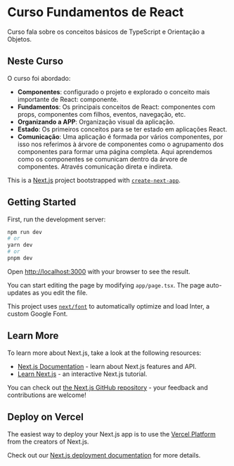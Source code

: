 # Curso Fundamentos de React

Curso fala sobre os conceitos básicos de TypeScript e Orientação a Objetos.

## Neste Curso

O curso foi abordado:

- **Componentes**: configurado o projeto e explorado o conceito mais importante de React: componente.
- **Fundamentos**: Os principais conceitos de React: componentes com props, componentes com filhos, eventos, navegação, etc.
- **Organizando a APP**: Organização visual da aplicação.
- **Estado**: Os primeiros conceitos para se ter estado em aplicações React.
- **Comunicação**: Uma aplicação é formada por vários componentes, por isso nos referimos à árvore de componentes como o agrupamento dos componentes para formar uma página completa. Aqui aprendemos como os componentes se comunicam dentro da árvore de componentes. Através comunicação direta e indireta.

This is a [Next.js](https://nextjs.org/) project bootstrapped with [`create-next-app`](https://github.com/vercel/next.js/tree/canary/packages/create-next-app).

## Getting Started

First, run the development server:

```bash
npm run dev
# or
yarn dev
# or
pnpm dev
```

Open [http://localhost:3000](http://localhost:3000) with your browser to see the result.

You can start editing the page by modifying `app/page.tsx`. The page auto-updates as you edit the file.

This project uses [`next/font`](https://nextjs.org/docs/basic-features/font-optimization) to automatically optimize and load Inter, a custom Google Font.

## Learn More

To learn more about Next.js, take a look at the following resources:

- [Next.js Documentation](https://nextjs.org/docs) - learn about Next.js features and API.
- [Learn Next.js](https://nextjs.org/learn) - an interactive Next.js tutorial.

You can check out [the Next.js GitHub repository](https://github.com/vercel/next.js/) - your feedback and contributions are welcome!

## Deploy on Vercel

The easiest way to deploy your Next.js app is to use the [Vercel Platform](https://vercel.com/new?utm_medium=default-template&filter=next.js&utm_source=create-next-app&utm_campaign=create-next-app-readme) from the creators of Next.js.

Check out our [Next.js deployment documentation](https://nextjs.org/docs/deployment) for more details.
